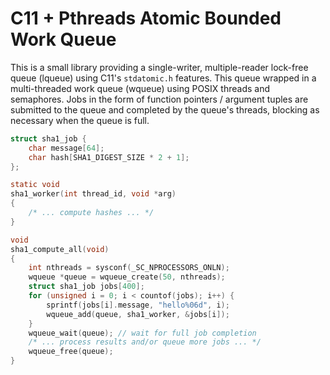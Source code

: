 # C11 + Pthreads Atomic Bounded Work Queue

This is a small library providing a single-writer, multiple-reader
lock-free queue (lqueue) using C11's `stdatomic.h` features. This
queue wrapped in a multi-threaded work queue (wqueue) using POSIX
threads and semaphores. Jobs in the form of function pointers /
argument tuples are submitted to the queue and completed by the
queue's threads, blocking as necessary when the queue is full.

~~~c
struct sha1_job {
    char message[64];
    char hash[SHA1_DIGEST_SIZE * 2 + 1];
};

static void
sha1_worker(int thread_id, void *arg)
{
    /* ... compute hashes ... */
}

void
sha1_compute_all(void)
{
    int nthreads = sysconf(_SC_NPROCESSORS_ONLN);
    wqueue *queue = wqueue_create(50, nthreads);
    struct sha1_job jobs[400];
    for (unsigned i = 0; i < countof(jobs); i++) {
        sprintf(jobs[i].message, "hello%06d", i);
        wqueue_add(queue, sha1_worker, &jobs[i]);
    }
    wqueue_wait(queue); // wait for full job completion
    /* ... process results and/or queue more jobs ... */
    wqueue_free(queue);
}
~~~
